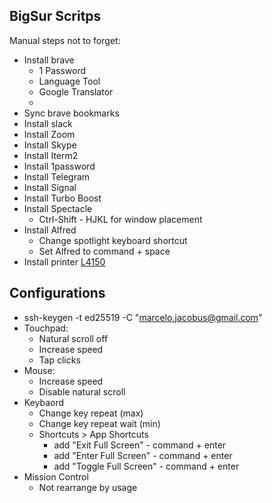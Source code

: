 BigSur Scritps
------------

Manual steps not to forget:

- Install brave
  - 1 Password
  - Language Tool
  - Google Translator
  - 
- Sync brave bookmarks
- Install slack
- Install Zoom
- Install Skype
- Install Iterm2
- Install 1password
- Install Telegram
- Install Signal
- Install Turbo Boost
- Install Spectacle
  - Ctrl-Shift - HJKL for window placement
- Install Alfred
  - Change spotlight keyboard shortcut
  - Set Alfred to command + space
- Install printer [L4150](https://epson.com.br/Suporte/Impressoras/Impressoras-multifuncionais/Epson-L/Epson-L4150/s/SPT_C11CG25301?review-filter=macOS+11.x)

## Configurations

- ssh-keygen -t ed25519 -C "marcelo.jacobus@gmail.com"
- Touchpad: 
  - Natural scroll off
  - Increase speed
  - Tap clicks
- Mouse:
  - Increase speed
  - Disable natural scroll
- Keybaord
  - Change key repeat (max)
  - Change key repeat wait (min)
  - Shortcuts > App Shortcuts
    - add "Exit Full Screen" - command + enter
    - add "Enter Full Screen" - command + enter
    - add "Toggle Full Screen" - command + enter
- Mission Control
  - Not rearrange by usage
